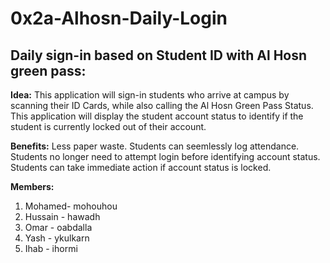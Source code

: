 # 0x2a-Alhosn-Daily-Login

## **Daily sign-in based on Student ID with Al Hosn green pass:**

**Idea:**
This application will sign-in students who arrive at campus by scanning their ID Cards, while also calling the Al Hosn Green Pass Status.
This application will display the student account status to identify if the student is currently locked out of their account.

**Benefits:**
Less paper waste.
Students can seemlessly log attendance.
Students no longer need to attempt login before identifying account status.
Students can take immediate action if account status is locked.


**Members:**

1. Mohamed- mohouhou
2. Hussain - hawadh
3. Omar - oabdalla
4. Yash - ykulkarn
5. Ihab - ihormi
